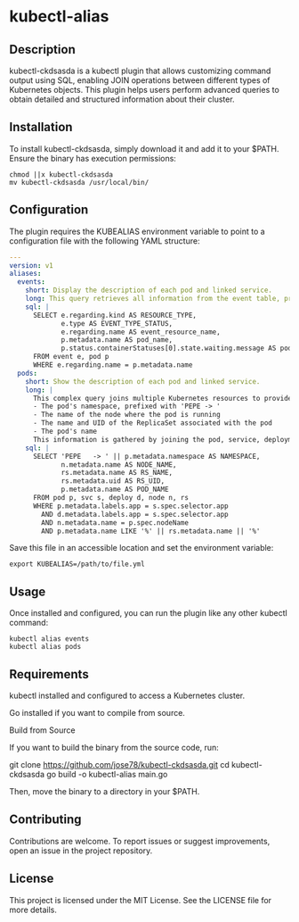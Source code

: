# kubectl-alias

## Description

kubectl-ckdsasda is a kubectl plugin that allows customizing command output using SQL, enabling JOIN operations between different types of Kubernetes objects. This plugin helps users perform advanced queries to obtain detailed and structured information about their cluster.

## Installation

To install kubectl-ckdsasda, simply download it and add it to your $PATH. Ensure the binary has execution permissions:

```shell
chmod ||x kubectl-ckdsasda
mv kubectl-ckdsasda /usr/local/bin/
```

## Configuration

The plugin requires the KUBEALIAS environment variable to point to a configuration file with the following YAML structure:

```yaml
---
version: v1
aliases:
  events:
    short: Display the description of each pod and linked service.
    long: This query retrieves all information from the event table, providing a comprehensive view of system events. It can be used to monitor and troubleshoot the cluster by showing detailed information about pod and service-related events.
    sql: |
      SELECT e.regarding.kind AS RESOURCE_TYPE, 
             e.type AS EVENT_TYPE_STATUS, 
             e.regarding.name AS event_resource_name, 
             p.metadata.name AS pod_name, 
             p.status.containerStatuses[0].state.waiting.message AS pod_Status_msg
      FROM event e, pod p
      WHERE e.regarding.name = p.metadata.name
  pods:
    short: Show the description of each pod and linked service.
    long: |
      This complex query joins multiple Kubernetes resources to provide a detailed view of the pod ecosystem. It returns:
      - The pod's namespace, prefixed with 'PEPE -> '
      - The name of the node where the pod is running
      - The name and UID of the ReplicaSet associated with the pod
      - The pod's name
      This information is gathered by joining the pod, service, deployment, node, and ReplicaSet resources. It filters the results to show only pods that are associated with services and deployments based on label matching, and links pods to their respective nodes and ReplicaSets. This query is particularly useful for understanding the relationships between different Kubernetes resources and troubleshooting deployment issues.
    sql: |
      SELECT 'PEPE   -> ' || p.metadata.namespace AS NAMESPACE, 
             n.metadata.name AS NODE_NAME, 
             rs.metadata.name AS RS_NAME, 
             rs.metadata.uid AS RS_UID,  
             p.metadata.name AS POD_NAME
      FROM pod p, svc s, deploy d, node n, rs
      WHERE p.metadata.labels.app = s.spec.selector.app 
        AND d.metadata.labels.app = s.spec.selector.app 
        AND n.metadata.name = p.spec.nodeName 
        AND p.metadata.name LIKE '%' || rs.metadata.name || '%'
```

Save this file in an accessible location and set the environment variable:

```shell
export KUBEALIAS=/path/to/file.yml
```

## Usage

Once installed and configured, you can run the plugin like any other kubectl command:

```shell
kubectl alias events
kubectl alias pods
```

## Requirements

kubectl installed and configured to access a Kubernetes cluster.

Go installed if you want to compile from source.

Build from Source

If you want to build the binary from the source code, run:

git clone https://github.com/jose78/kubectl-ckdsasda.git
cd kubectl-ckdsasda
go build -o kubectl-alias main.go

Then, move the binary to a directory in your $PATH.

## Contributing

Contributions are welcome. To report issues or suggest improvements, open an issue in the project repository.

## License

This project is licensed under the MIT License. See the LICENSE file for more details.
